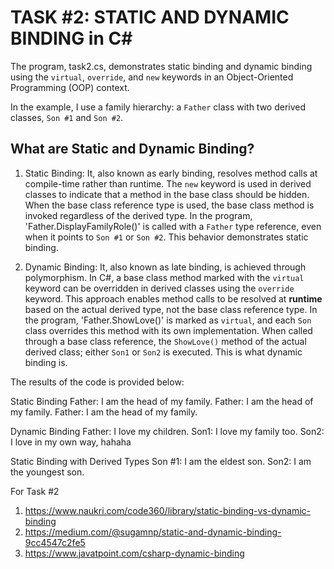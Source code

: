 # TASK #2: STATIC AND DYNAMIC BINDING in C#

The program, task2.cs, demonstrates static binding and dynamic binding using the `virtual`, `override`, and `new` keywords in an Object-Oriented Programming (OOP) context. 

In the example, I use a family hierarchy: a `Father` class with two derived classes, `Son #1` and `Son #2`.

## What are Static and Dynamic Binding?

1. Static Binding:
   It, also known as early binding, resolves method calls at compile-time rather than runtime. The `new` keyword is used in derived classes to indicate that a method in the base class should be hidden. When the base class reference type is used, the base class method is invoked regardless of the derived type. In the program, 'Father.DisplayFamilyRole()' is called with a `Father` type reference, even when it points to `Son #1` or `Son #2`. This behavior demonstrates static binding.

2. Dynamic Binding:
   It, also known as late binding, is achieved through polymorphism. In C#, a base class method marked with the `virtual` keyword can be overridden in derived classes using the `override` keyword. This approach enables method calls to be resolved at **runtime** based on the actual derived type, not the base class reference type. In the program, 'Father.ShowLove()' is marked as `virtual`, and each `Son` class overrides this method with its own implementation. When called through a base class reference, the `ShowLove()` method of the actual derived class; either `Son1` or `Son2` is executed. This is what dynamic binding is.

The results of the code is provided below:

Static Binding
Father: I am the head of my family.
Father: I am the head of my family.
Father: I am the head of my family.

Dynamic Binding
Father: I love my children.
Son1: I love my family too.
Son2: I love in my own way, hahaha

Static Binding with Derived Types
Son #1: I am the eldest son.
Son2: I am the youngest son.

For Task #2
1. https://www.naukri.com/code360/library/static-binding-vs-dynamic-binding
2. https://medium.com/@sugamnp/static-and-dynamic-binding-9cc4547c2fe5
3. https://www.javatpoint.com/csharp-dynamic-binding
